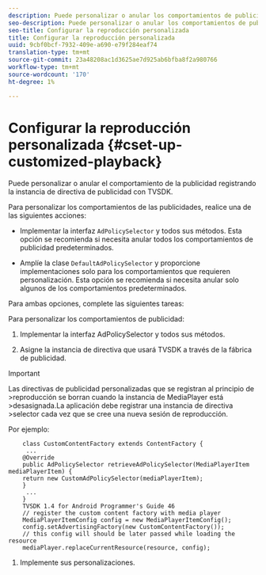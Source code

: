 ```yaml
---
description: Puede personalizar o anular los comportamientos de publicidad.
seo-description: Puede personalizar o anular los comportamientos de publicidad.
seo-title: Configurar la reproducción personalizada
title: Configurar la reproducción personalizada
uuid: 9cbf0bcf-7932-409e-a690-e79f284eaf74
translation-type: tm+mt
source-git-commit: 23a48208ac1d3625ae7d925ab6bfba8f2a980766
workflow-type: tm+mt
source-wordcount: '170'
ht-degree: 1%

---
```



# Configurar la reproducción personalizada {#cset-up-customized-playback}

Puede personalizar o anular el comportamiento de la publicidad registrando la instancia de directiva de publicidad con TVSDK.

Para personalizar los comportamientos de las publicidades, realice una de las siguientes acciones:

* Implementar la interfaz `AdPolicySelector` y todos sus métodos.
Esta opción se recomienda si necesita anular todos los comportamientos de publicidad predeterminados.

* Amplíe la clase `DefaultAdPolicySelector` y proporcione implementaciones solo para los comportamientos que requieren
personalización.
Esta opción se recomienda si necesita anular solo algunos de los comportamientos predeterminados.

Para ambas opciones, complete las siguientes tareas:

Para personalizar los comportamientos de publicidad:

1. Implementar la interfaz AdPolicySelector y todos sus métodos.

1. Asigne la instancia de directiva que usará TVSDK a través de la fábrica de publicidad.

>[!IMPORTANT]
>
>Las directivas de publicidad personalizadas que se registran al principio de >reproducción se borran cuando la instancia de MediaPlayer está >desasignada.La aplicación debe registrar una instancia de directiva >selector cada vez que se cree una nueva sesión de reproducción.

Por ejemplo:

```
    class CustomContentFactory extends ContentFactory {
     ...
    @Override
    public AdPolicySelector retrieveAdPolicySelector(MediaPlayerItem mediaPlayerItem) {
    return new CustomAdPolicySelector(mediaPlayerItem);
    }
     ...
    }
    TVSDK 1.4 for Android Programmer's Guide 46
    // register the custom content factory with media player
    MediaPlayerItemConfig config = new MediaPlayerItemConfig();
    config.setAdvertisingFactory(new CustomContentFactory());
    // this config will should be later passed while loading the resource
    mediaPlayer.replaceCurrentResource(resource, config);
```

1. Implemente sus personalizaciones.